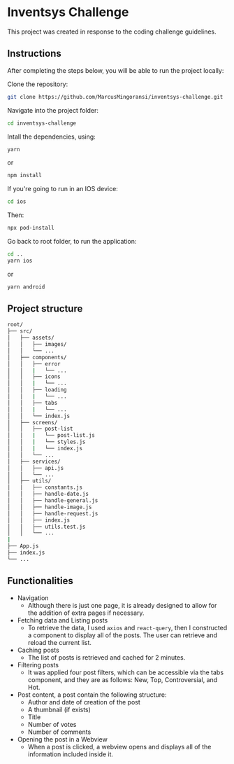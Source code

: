 # Inventsys Challenge

This project was created in response to the coding challenge guidelines.

## Instructions

After completing the steps below, you will be able to run the project locally:

Clone the repository:

```bash
git clone https://github.com/MarcusMingoransi/inventsys-challenge.git
```

Navigate into the project folder:

```bash
cd inventsys-challenge
```

Intall the dependencies, using:

```bash
yarn
```

or

```bash
npm install
```

If you're going to run in an IOS device:

```bash
cd ios
```

Then:

```bash
npx pod-install
```

Go back to root folder, to run the application:

```bash
cd ..
yarn ios
```

or

```bash
yarn android
```

## Project structure

```bash
root/
├── src/
│   ├── assets/
│   │   ├── images/
│   │   └── ...
│   ├── components/
│   │   ├── error
│   │   |   └── ...
│   │   ├── icons
│   │   |   └── ...
│   │   ├── loading
│   │   |   └── ...
│   │   ├── tabs
│   │   |   └── ...
│   │   └── index.js
│   ├── screens/
│   │   ├── post-list
│   │   |   └── post-list.js
│   │   |   └── styles.js
│   │   |   └── index.js
│   │   └── ...
│   ├── services/
│   │   ├── api.js
│   │   └── ...
│   ├── utils/
│   │   ├── constants.js
│   │   ├── handle-date.js
│   │   ├── handle-general.js
│   │   ├── handle-image.js
│   │   ├── handle-request.js
│   │   ├── index.js
│   │   ├── utils.test.js
│   │   └── ...
|
├── App.js
├── index.js
└── ...
```

## Functionalities

- Navigation
  - Although there is just one page, it is already designed to allow for the addition of extra pages if necessary.
- Fetching data and Listing posts
  - To retrieve the data, I used `axios` and `react-query`, then I constructed a component to display all of the posts. The user can retrieve and reload the current list.
- Caching posts
  - The list of posts is retrieved and cached for 2 minutes.
- Filtering posts
  - It was applied four post filters, which can be accessible via the tabs component, and they are as follows: New, Top, Controversial, and Hot.
- Post content, a post contain the following structure:
  - Author and date of creation of the post
  - A thumbnail (if exists)
  - Title
  - Number of votes
  - Number of comments
- Opening the post in a Webview
  - When a post is clicked, a webview opens and displays all of the information included inside it.
